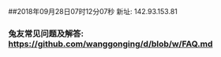 ##2018年09月28日07时12分07秒 新址: 142.93.153.81
### 兔友常见问题及解答: https://github.com/wanggonging/d/blob/w/FAQ.md
